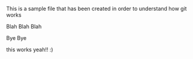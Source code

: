 This is a sample file that has been created in order to understand how git works

Blah Blah Blah 

Bye Bye


this works yeah!! :)
